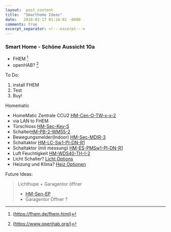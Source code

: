 ```yaml
---
layout:  post_content
title:  "Smarthome Ideas"
date:   2018-03-17 01:16:01 -0600
comments: true
excerpt_separator: <!---excerpt--->
---
```


<h3> Smart Home - Schöne Aussicht 10a </h3>

+ FHEM [^1]<br>
+ openHAB? [^2]

To Do:<br>
1) install FHEM<br>
2) Test<br>
3) Buy!<br>

Homematic
 
- HomeMatic Zentrale CCU2 [HM-Cen-O-TW-x-x-2](http://www.eq-3.de/produkte/homematic/zentralen-und-gateways/homematic-zentrale-ccu-2.html#bestell_info)
- via LAN to FHEM
- Türschloss [HM-Sec-Key-S](http://www.eq-3.de/produkte/homematic/fenster-und-tueren/homematic-funk-tuerschlossantrieb-keymatic-inkl-funk-fernb.html#bestell_info)
- Schalter[HM-PB-2-WM55-2](http://www.eq-3.de/produkte/homematic/sicherheit-und-ueberwachung/hm-pb-2-wm55.html)
- Bewegungsmelder(Indoor) [HM-Sec-MDIR-3](http://www.eq-3.de/produkte/homematic/sicherheit-und-ueberwachung/homematic-funk-bewegungsmelder-innen.html)
- Schaltaktor [HM-LC-Sw1-Pl-DN-R1](http://www.eq-3.de/produkte/homematic/schalten-und-messen/homematic-funk-schaltaktor-1-fach-zwischenstecker.314.html)
- Schaltaktor (mit messung) [HM-ES-PMSw1-Pl-DN-R1](http://www.eq-3.de/produkte/homematic/schalten-und-messen/homematic-funk-schaltaktor-1-fach-mit-leistungsmessung-typ-f.html)
- Luft Feuchtigkeit [HM-WDS40-TH-I-2](http://www.eq-3.de/produkte/homematic/heizung-und-klima/hm-wds40-th-i.html)
- Licht Schalter? [Licht Options](http://www.eq-3.de/produkte/homematic/licht.html)
- Heizung und Klima? [Heiz Optionen](http://www.eq-3.de/produkte/homematic/heizung-und-klima.html)

Future Ideas:
> Lichthupe + Garagentor öffner 
> - [HM-Sen-EP](http://www.eq-3.de/produkte/homematic/sicherheit-und-ueberwachung/hm-sen-ep.html#bestell_info)
> - Garagentor Öffner ?


[^1]:(https://fhem.de/fhem.html)
[^2]:(https://www.openhab.org/)
